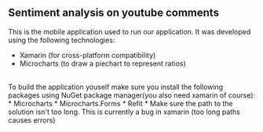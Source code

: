 ## Sentiment analysis on youtube comments

This is the mobile application used to run our application. It was developed using the following technologies:
* Xamarin (for cross-platform compatibility)
* Microcharts (to draw a piechart to represent ratios)
<br/>
To build the application youself make sure you install the following packages using NuGet package manager(you also need xamarin of course):
* Microcharts
* Microcharts.Forms
* Refit
* Make sure the path to the solution isn't too long. This is currently a bug in xamarin (too long paths causes errors)
